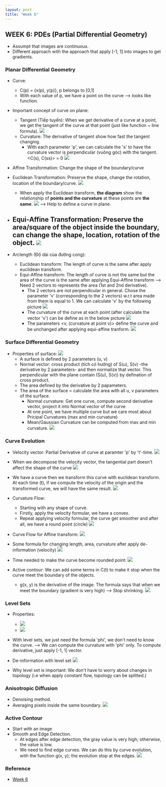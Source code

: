 ```yaml
---
layout: post
title: "Week 6"
---
```


## WEEK 6: PDEs (Partial Differential Geometry)
- Assumpt that images are continuous.
- Different approach with the approach that apply [-1, 1] into images to get gradients.


### Planar Differential Geometry 

- Curve: 
  - C(p) = {x(p), y(p)}, p belongs to [0,1]
  - With each value of p, we have a point on the curve --> looks like function.
  
- Important concept of curve on plane:
  - Tangent (Tiếp tuyến): When we get derivative of a curve at a point, we get the tangent of the curve at that point (just like function ~ line formula).
  ![](plane_curve_1.png)
  - Curvature: The derivative of tangent show how fast the tangent changing.
    - With each parameter 'p', we can calculate the 's' to have the curvature vector is perpendicular (vuông góc) with the tangent. <C(s), C(ss)> = 0
    ![](plane_curve_2.png)
  
- Affine Transformation: Change the shape of the boundary/curve
- Euclidean Transformation: Preserve the shape, change the rotation, location of the boundary/curve. 
![](/image_and_video_processing_from_mars_to_hollywood_with_a_stop_at_the_hospital/images/linear_transform.png)
  - When apply the Euclidean transform, **the diagram** show the relationship of **points and the curvature** at these points are **the same**.
  ![](euclidean_transform_1.png)
  --> Help to define a curve in plane.
- Equi-Affine Transformation: Preserve the area/square of the object inside the boundary, can change the shape, location, rotation of the object.
![](/image_and_video_processing_from_mars_to_hollywood_with_a_stop_at_the_hospital/images/linear_transform_2.png)
  - 
- Arclength (Độ dài của đường cong):
  - Euclidean transform: The length of curve is the same after apply euclidean transform.
  - Equi-Affine transform: The length of curve is not the same but the area of the curve is the same after applying Equi-Affine transform --> Need 2 vectors to represents the area (1st and 2nd derivative).
    - The 2 vectors are not perpendicular in general. Chose the parameter 'v' (corresponding to the 2 vectors) w.r.t area made from them is equal to 1. We can calculate 'v' by the following picture
    ![](equi_affine_arclength.png)
    - The curvature of the curve at each point (after calculate the vector 'v') can be define as in the below picture
    ![](equi_affine_arclength_2.png)
    - The parameters <v, (curvature at point v)> define the curve and be unchanged after applying equi-affine tranform.
    ![](equi_affine_signature.png)


### Surface Differential Geometry
- Properties of surface: ![](surface.png)
  - A surface is defined by 2 parameters (u, v)
  - Normal vector: cross product (tích có hướng) of S(u), S(v) -the derivative by 2 parameters- and then normalize that vector. This perpendicular with the plane contain (S(u), S(v)) by defination of cross product.
  - The area defined by the derivative by 2 papameters.
  - The area of the surface = calculate the area with all u, v parameters of the surface.
    - Normal curvature: Get one curve, compute second derivative vector, project it into Normal vector of the curve
    - At one point, we have multiple curve but we care most about Pricipal Curvatures (max and min curvature)
    - Mean/Gaussian Curvature can be computed from max and min curvature.
    ![](surface_diff_geometry.png)

### Curve Evolution
- Velocity vector: Partial Derivative of curve at paramter 'p' by 't'-time.
![](curve_evolution_1.png)
- When we decompose the velocity vector, the tangential part doesn't affect the shape of the curve
![](curve_evolution_2.png)
- We have a curve then we transform this curve with euclidean transform. At each time (t), if we compute the velocity of the origin and the transformed curve, we will have the same result.
![](curve_evolution_3.png)

- Curvature Flow: 
  - Starting with any shape of curve.
  - Firstly, apply the velocity formular, we have a convex.
  - Repeat applying velocity formular, the curve get smoother and after all, we have a round point (circle)
![](curve_flow.png)  

- Curve Flow for Affine transform:
![](curve_evolution_4.png)

- Some formula for changing length, area, curvature after apply de-information (velocity)
  ![](curve_evolution_5.png)
- Time needed to make the curve become rounded point: 
![](curve_evolution_6.png)

- Active contour: We can add some terms in C(t) to make it stop when the curve meet the boundary of the objects.
  - g(x, y) is the derivative of the image. The formula says that when we meet the boundary (gradient is very high) --> Stop shrinking.
  ![](curve_evolution_7.png)


### Level Sets
- Properties:
  - ![](level_set_1.png)
  - ![](level_set_1.png)

- With level sets, we just need the formula 'phi', we don't need to know the curve.
--> We can compute the curvature with 'phi' only. To compute derivative, just apply [-1, 1] vector.

- De-information with level set
 ![](level_set_3.png)

- Why level set is important: We don't have to worry about changes in topology (i.e when apply constant flow, topology can be splitted.)

### Anisotropic Diffusion
- Denoising method.
- Averaging pixels inside the same boundary.
![](anisotropic_diffusion.png)


### Active Contour
- Start with an image
- Smooth and Edge Detection. 
  - At edges after edge detection, the gray value is very high; otherwise, the value is low.
  - We need to find edge curves. We can do this by curve evolution, with the function g(x, y); the evolution stop at the edges.
  ![](active_contour.png)





### Reference
- [Week 6](https://www.coursera.org/learn/image-processing/home/week/6)
